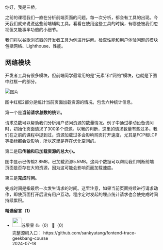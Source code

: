 你好，我是三桥。

之前的课程我们一直在分析前端页面的问题，每一次分析，都会有工具的出现。今天我们就来说说这些前端辅助工具，看看在使用这些工具的时候，有哪些被我们忽视但又能事半功倍的小细节。

我们将以谷歌浏览器的开发者工具为例进行讲解。检查性能和用户体验问题的模块包括网络、Lighthouse、性能。

## 网络模块

开发者工具有很多模块，但前端同学最常用的是“元素”和“网络”模块，也就是下图中红框一的部分。

![图片](https://static001.geekbang.org/resource/image/87/52/878852bbe4ecf125e16127721db53152.png?wh=2000x999)

图中红框2部分是统计当前页面加载资源的情况，包含六种统计信息。

第一个是**当前请求总数的统计。**

请求总数可以帮助我们分析用户访问资源的数量情况。例子中通过移动设备访问时，初始化页面请求了300多个资源。以我的判断，这里的请求数量有些过多。我们在之前的课程中提到过，资源加载过多会影响网页打开速度，尤其是FCP和LCP等指标都会受影响，所以这里是存在优化空间的。

第二是**已传输和已加载资源的总大小。**

图中显示已传输2.8MB，已加载资源5.5MB。这两个数据可以帮助我们判断前端页面是否存在大的资源，因为这可能会影响页面加载速度。

第三是**完成时间。**

完成时间是指最后一次发生请求的时间。这里注意，如果当前页面持续进行请求动作，即使页面打开后没有用户互动，程序定时发起的埋点统计请求也会使完成时间持续累积。
<div><strong>精选留言（1）</strong></div><ul>
<li><img src="https://static001.geekbang.org/account/avatar/00/2b/86/73/5190bbde.jpg" width="30px"><span>苏果果</span> 👍（0） 💬（0）<div>完整源码入口：
https:&#47;&#47;github.com&#47;sankyutang&#47;fontend-trace-geekbang-course</div>2024-07-18</li><br/>
</ul>